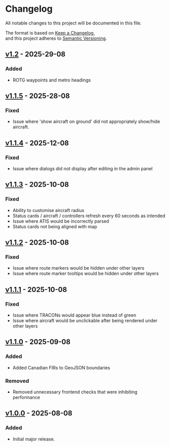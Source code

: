 # Changelog

All notable changes to this project will be documented in this file.

The format is based on [Keep a Changelog](https://keepachangelog.com/en/1.1.0/),  
and this project adheres to [Semantic Versioning](https://semver.org/spec/v2.0.0.html).

## [v1.2] - 2025-29-08
### Added
- ROTG waypoints and metro headings 

## [v1.1.5] - 2025-28-08
### Fixed
- Issue where 'show aircraft on ground' did not appropriately show/hide aircraft. 

## [v1.1.4] - 2025-12-08
### Fixed 
- Issue where dialogs did not display after editing in the admin panel
 
## [v1.1.3] - 2025-10-08
### Fixed
- Ability to customise aircraft radius 
- Status cards / aircraft / controllers refresh every 60 seconds as intended
- Issue where ATIS would be incorrectly parsed
- Status cards not being aligned with map

## [v1.1.2] - 2025-10-08
### Fixed
- Issue where route markers would be hidden under other layers
- Issue where route marker tooltips would be hidden under other layers

## [v1.1.1] - 2025-10-08
### Fixed
- Issue where TRACONs would appear blue instead of green
- Issue where aircraft would be unclickable after being rendered under other layers

## [v1.1.0] - 2025-09-08
### Added
- Added Canadian FIRs to GeoJSON boundaries

### Removed 
- Removed unnecessary frontend checks that were inhibiting performance


## [v1.0.0] - 2025-08-08
### Added
- Initial major release.

[Unreleased]: https://github.com/OWNER/REPO/compare/v1.0.0-alpha.5...HEAD
[v1.2]: https://github.com/alphagolfcharlie/ids-frontend/compare/v1.1.5...v1.2
[v1.1.5]: https://github.com/alphagolfcharlie/ids-frontend/compare/v1.1.4...v1.1.5
[v1.1.4]: https://github.com/alphagolfcharlie/ids-frontend/compare/v1.1.3...v1.1.4
[v1.1.3]: https://github.com/alphagolfcharlie/ids-frontend/compare/v1.1.2...v1.1.3
[v1.1.2]: https://github.com/alphagolfcharlie/ids-frontend/compare/v1.1.1...v1.1.2
[v1.1.1]: https://github.com/alphagolfcharlie/ids-frontend/compare/v1.1.0...v1.1.1
[v1.1.0]: https://github.com/alphagolfcharlie/ids-frontend/compare/v1.0.0...v1.1.0
[v1.0.0]: https://github.com/alphagolfcharlie/ids-frontend/releases/tag/v1.0.0
